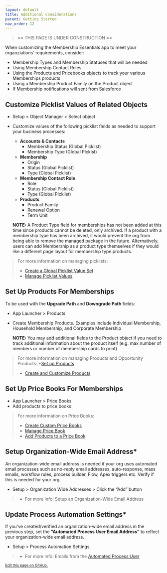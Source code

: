 ```yaml
---
layout: default
title: Additional Considerations
parent: Getting Started
nav_order: 12
---
```

> == THIS PAGE IS UNDER CONSTRUCTION ==

When customizing the Membership Essentials app to meet your organziations' requirements, consider:
  * Membership Types and Membership Statuses that will be needed
  * Using Membership Contact Roles
  * Using the Products and Pricebooks objects to track your various Memberships products
  * Using a Membership Product Family on the Product object
  * If Membership notifications will sent from Salesforce

## Customize Picklist Values of Related Objects
* Setup > Object Manager > Select object
* Customize values of the following picklist fields as needed to support your business processes:
  * **Accounts & Contacts**
    * Membership Status (Global Picklist)
    * Membership Type (Global Pickist)
  * **Membership**
    * Origin
    * Status (Global Picklist)
    * Type (Global Picklist)
  * **Membership Contact Role**
    * Role
    * Status (Global Picklist)
    * Type (Global Picklist)
  * **Products**
    * Product Family
    * Renewal Option
    * Term Unit

  **NOTE:** A Product Type field for memberships has not been added at this time since products cannot be deleted, only archived. If a product with a membership type has been archived, it would prevent the org from being able to remove the managed package in the future. Alternatively, users can add Membership as a product type themselves if they would like a different page layout for membership type products.

>
>  For more information on managing picklists:
>  * [Create a Global Picklist Value Set](https://help.salesforce.com/s/articleView?language=en_US&id=sf.fields_creating_global_picklists.htm&type=5)
>  * [Manage Picklist Values](https://trailhead.salesforce.com/content/learn/modules/picklist_admin/picklist_admin_manage)
>    

## Set Up Products For Memberships
To be used with the **Upgrade Path** and **Downgrade Path** fields:
  * App Launcher > Products
  * Create Membership Products. Examples include Individual Membership, Household Membership, and Corporate Membership
  
    **NOTE:** You may add additional fields to the Product object if you need to track additional information about the product itself (e.g. max number of members or number of membership cards to print)

>
>    For more information on managing Products and Opportunity Products:
>    *[Set up Products]([https://help.salesforce.com/s/articleView?id=sf.products_setup.htm&type=5)
>    * [Create and Customize Products](https://trailhead.salesforce.com/content/learn/projects/manage-products-prices-quotes-orders/create-customize-products)
>
      
## Set Up Price Books For Memberships
  * App Launcher > Price Books
  * Add products to price books

>
>    For more information on Price Books:
>    * [Create Custom Price Books]([https://trailhead.salesforce.com/content/learn/projects/manage-products-prices-quotes-orders/create-custom-price-books)
>    * [Manage Price Book]([https://trailhead.salesforce.com/content/learn/projects/manage-products-prices-quotes-orders/create-custom-price-books)
>    * [Add Products to a Price Book](https://help.salesforce.com/s/articleView?id=sf.comm_products_pricebooks.htm&type=5)
>
    
## Setup Organization-Wide Email Address*
An organization-wide email address is needed if your org uses automated email processes such as no-reply email addresses, auto-response, mass emails, workflow rules, process builder, Flow, Apex triggers etc. Verify if this is needed for your org.
* Setup > Organization Wide Addresses > Click the “Add” button

>
>   * For more info: Setup an Organization-Wide Email Address
>

## Update Process Automation Settings*
If you’ve created/verified an organization-wide email address in the previous step, set the **“Automated Process User Email Address”** to reflect your organization-wide email address. 
* Setup > Process Automation Settings

>
> * For more info: Emails from the [Automated Process User](https://help.salesforce.com/s/articleView?id=release-notes.rn_forcecom_flow_set_from_email_address_for_automated_process_user.htm&release=226&type=5)
>

<footer>
  <a href="https://github.com/SFDO-Community-Sprints/MembershipSchemaAndBenefits-Documentation/edit/main/docs/Getting-Started/additional-considerations.md" style="font-size: smaller;">Edit this page on GitHub.</a>
</footer>
